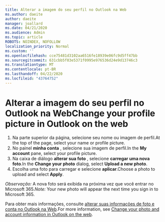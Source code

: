 ```yaml
---
title: Alterar a imagem do seu perfil no Outlook na Web
ms.author: daeite
author: daeite
manager: joallard
ms.date: 04/21/2020
ms.audience: Admin
ms.topic: article
ROBOTS: NOINDEX, NOFOLLOW
localization_priority: Normal
ms.custom: ''
ms.openlocfilehash: cce75481d3102aa6516fe18939e06fc9d5ff47bb
ms.sourcegitcommit: 631cbb5f03e5371f0995e976536d24e9d13746c3
ms.translationtype: MT
ms.contentlocale: pt-BR
ms.lasthandoff: 04/22/2020
ms.locfileid: "43764752"
---
```

# <a name="change-your-profile-picture-in-outlook-on-the-web"></a><span data-ttu-id="55bf6-102">Alterar a imagem do seu perfil no Outlook na Web</span><span class="sxs-lookup"><span data-stu-id="55bf6-102">Change your profile picture in Outlook on the web</span></span>

1. <span data-ttu-id="55bf6-103">Na parte superior da página, selecione seu nome ou imagem de perfil.</span><span class="sxs-lookup"><span data-stu-id="55bf6-103">At the top of the page, select your name or profile picture.</span></span>
1. <span data-ttu-id="55bf6-104">No painel **minha conta** , selecione sua imagem de perfil.</span><span class="sxs-lookup"><span data-stu-id="55bf6-104">In the **My account** pane, select your profile picture.</span></span>
1. <span data-ttu-id="55bf6-105">Na caixa de diálogo **alterar sua foto** , selecione **carregar uma nova foto**.</span><span class="sxs-lookup"><span data-stu-id="55bf6-105">In the **Change your photo** dialog, select **Upload a new photo**.</span></span>
1. <span data-ttu-id="55bf6-106">Escolha uma foto para carregar e selecione **aplicar**.</span><span class="sxs-lookup"><span data-stu-id="55bf6-106">Choose a photo to upload and select **Apply**.</span></span>

<span data-ttu-id="55bf6-107">*Observação:* A nova foto será exibida na próxima vez que você entrar no Microsoft 365.</span><span class="sxs-lookup"><span data-stu-id="55bf6-107">*Note:* Your new photo will appear the next time you sign in to Microsoft 365.</span></span>

<span data-ttu-id="55bf6-108">Para obter mais informações, consulte [alterar suas informações de foto e conta no Outlook na Web](https://support.office.com/article/b2dbb289-851d-4bed-93c3-3e136f5659ec).</span><span class="sxs-lookup"><span data-stu-id="55bf6-108">For more information, see [Change your photo and account information in Outlook on the web](https://support.office.com/article/b2dbb289-851d-4bed-93c3-3e136f5659ec).</span></span>